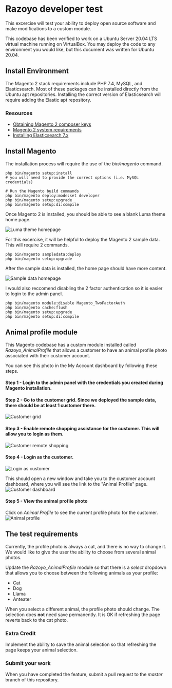 # Razoyo developer test

This excercise will test your ability to deploy open source software and make modifications to a custom module.

This codebase has been verified to work on a Ubuntu Server 20.04 LTS virtual machine running on VirtualBox. You may deploy the code to any environment you would like, but this document was written for Ubuntu 20.04.

## Install Environment

The Magento 2 stack requirements include PHP 7.4, MySQL, and Elasticsearch. Most of these packages can be installed directly from the Ubuntu apt repositories. Installing the correct version of Elasticsearch will require adding the Elastic apt repository.

### Resources
* [Obtaining Magento 2 composer keys](https://devdocs.magento.com/guides/v2.4/install-gde/prereq/connect-auth.html)
* [Magento 2 system requirements](https://devdocs.magento.com/guides/v2.4/install-gde/system-requirements.html)
* [Installing Elasticsearch 7.x](https://www.elastic.co/guide/en/elasticsearch/reference/current/deb.html)

## Install Magento

The installation process will require the use of the _bin/magento_ command.

```
php bin/magento setup:install
# you will need to provide the correct options (i.e. MySQL credentials)

# Run the Magento build commands
php bin/magento deploy:mode:set developer
php bin/magento setup:upgrade
php bin/magento setup:di:compile
```

Once Magento 2 is installed, you should be able to see a blank Luma theme home page.

![Luma theme homepage](http://assets.razoyo.com/dev-test/after-installation.png)

For this excercise, it will be helpful to deploy the Magento 2 sample data. This will require 2 commands.

```
php bin/magento sampledata:deploy
php bin/magento setup:upgrade
```

After the sample data is installed, the home page should have more content.

![Sample data homepage](http://assets.razoyo.com/dev-test/after-sample-data.png)

I would also reccomend disabling the 2 factor authentication so it is easier to login to the admin panel.

```
php bin/magento module:disable Magento_TwoFactorAuth
php bin/magento cache:flush
php bin/magento setup:upgrade
php bin/magento setup:di:compile
```

## Animal profile module

This Magento codebase has a custom module installed called *Razoyo_AnimalProfile* that allows a customer to have an animal profile photo associated with their customer account.

You can see this photo in the My Account dashboard by following these steps.

#### Step 1 - Login to the admin panel with the credentials you created during Magento installation.

#### Step 2 - Go to the customer grid. Since we deployed the sample data, there should be at least 1 customer there.
![Customer grid](http://assets.razoyo.com/dev-test/customer-grid.png)

#### Step 3 - Enable remote shopping assistance for the customer. This will allow you to login as them.
![Customer remote shopping](http://assets.razoyo.com/dev-test/customer-remote-shopping.png)

#### Step 4 - Login as the customer.
![Login as customer](http://assets.razoyo.com/dev-test/login-as-customer.png)

This should open a new window and take you to the customer account dashboard, where you will see the link to the "Animal Profile" page.
![Customer dashboard](http://assets.razoyo.com/dev-test/customer-dashboard.png)

#### Step 5 - View the animal profile photo
Click on _Animal Profile_ to see the current profile photo for the customer.
![Animal profile](http://assets.razoyo.com/dev-test/animal-profile.png)

## The test requirements

Currently, the profile photo is always a cat, and there is no way to change it. We would like to give the user the ability to choose from several animal photos.

Update the *Razoyo_AnimalProfile* module so that there is a _select_ dropdown that allows you to choose between the following animals as your profile:
* Cat
* Dog
* Llama
* Anteater

When you select a different animal, the profile photo should change. The selection does **not** need save permanently. It is OK if refreshing the page reverts back to the cat photo.

### Extra Credit
Implement the ability to save the animal selection so that refreshing the page keeps your animal selection.

### Submit your work
When you have completed the feature, submit a pull request to the *master* branch of this repository.

